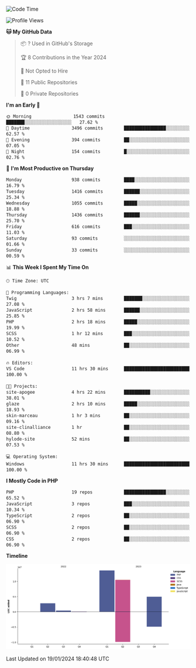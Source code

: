 <!--START_SECTION:waka-->
![Code Time](http://img.shields.io/badge/Code%20Time-1%2C464%20hrs%2052%20mins-blue)

![Profile Views](http://img.shields.io/badge/Profile%20Views-0-blue)

**🐱 My GitHub Data** 

> 📦 ? Used in GitHub's Storage 
 > 
> 🏆 8 Contributions in the Year 2024
 > 
> 🚫 Not Opted to Hire
 > 
> 📜 11 Public Repositories 
 > 
> 🔑 0 Private Repositories 
 > 
**I'm an Early 🐤** 

```text
🌞 Morning                1543 commits        ███████░░░░░░░░░░░░░░░░░░   27.62 % 
🌆 Daytime                3496 commits        ████████████████░░░░░░░░░   62.57 % 
🌃 Evening                394 commits         ██░░░░░░░░░░░░░░░░░░░░░░░   07.05 % 
🌙 Night                  154 commits         █░░░░░░░░░░░░░░░░░░░░░░░░   02.76 % 
```
📅 **I'm Most Productive on Thursday** 

```text
Monday                   938 commits         ████░░░░░░░░░░░░░░░░░░░░░   16.79 % 
Tuesday                  1416 commits        ██████░░░░░░░░░░░░░░░░░░░   25.34 % 
Wednesday                1055 commits        █████░░░░░░░░░░░░░░░░░░░░   18.88 % 
Thursday                 1436 commits        ██████░░░░░░░░░░░░░░░░░░░   25.70 % 
Friday                   616 commits         ███░░░░░░░░░░░░░░░░░░░░░░   11.03 % 
Saturday                 93 commits          ░░░░░░░░░░░░░░░░░░░░░░░░░   01.66 % 
Sunday                   33 commits          ░░░░░░░░░░░░░░░░░░░░░░░░░   00.59 % 
```


📊 **This Week I Spent My Time On** 

```text
🕑︎ Time Zone: UTC

💬 Programming Languages: 
Twig                     3 hrs 7 mins        ███████░░░░░░░░░░░░░░░░░░   27.08 % 
JavaScript               2 hrs 58 mins       ██████░░░░░░░░░░░░░░░░░░░   25.85 % 
PHP                      2 hrs 18 mins       █████░░░░░░░░░░░░░░░░░░░░   19.99 % 
SCSS                     1 hr 12 mins        ███░░░░░░░░░░░░░░░░░░░░░░   10.52 % 
Other                    48 mins             ██░░░░░░░░░░░░░░░░░░░░░░░   06.99 % 

🔥 Editors: 
VS Code                  11 hrs 30 mins      █████████████████████████   100.00 % 

🐱‍💻 Projects: 
site-apogee              4 hrs 22 mins       ██████████░░░░░░░░░░░░░░░   38.01 % 
glaze                    2 hrs 10 mins       █████░░░░░░░░░░░░░░░░░░░░   18.93 % 
skin-marceau             1 hr 3 mins         ██░░░░░░░░░░░░░░░░░░░░░░░   09.16 % 
site-clinalliance        1 hr                ██░░░░░░░░░░░░░░░░░░░░░░░   08.80 % 
hylode-site              52 mins             ██░░░░░░░░░░░░░░░░░░░░░░░   07.53 % 

💻 Operating System: 
Windows                  11 hrs 30 mins      █████████████████████████   100.00 % 
```

**I Mostly Code in PHP** 

```text
PHP                      19 repos            ████████████████░░░░░░░░░   65.52 % 
JavaScript               3 repos             ███░░░░░░░░░░░░░░░░░░░░░░   10.34 % 
TypeScript               2 repos             ██░░░░░░░░░░░░░░░░░░░░░░░   06.90 % 
SCSS                     2 repos             ██░░░░░░░░░░░░░░░░░░░░░░░   06.90 % 
CSS                      2 repos             ██░░░░░░░░░░░░░░░░░░░░░░░   06.90 % 
```



**Timeline**

![Lines of Code chart](https://raw.githubusercontent.com/tahar-elgunaoui/tahar-elgunaoui/main/assets/bar_graph.png)


 Last Updated on 19/01/2024 18:40:48 UTC
<!--END_SECTION:waka-->
